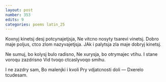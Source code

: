 ```yaml
---
layout: post
number: 353
edits: 9
categories: poems latin_25
---
```


Koxnyj kinetsj desj potcynajetjsja,
Ne vitcno nosyty tsarevi vinetsj.
Dobro maje poljus, ctco zlom nazyvajetjsja.
JAk i palytsja zla maje dobryj kinetsj.

Ne sumuj, bo kolysj bulo radisno,
Ne xurysja, bo otrymajec vtihu.
I stane voroqu zazdrisno
Vid tvoqo ctcaslyvoqo smihu.

I ne zazdry sam,
Bo malenjki i kvoli 
Pry vdjatcnosti doli —
Dxerelo tcudesam.
